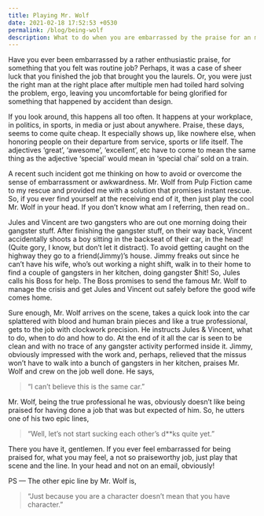 ```yaml
---
title: Playing Mr. Wolf
date: 2021-02-18 17:52:53 +0530
permalink: /blog/being-wolf
description: What to do when you are embarrassed by the praise for an mundane task accomplished
---
```


Have you ever been embarrassed by a rather enthusiastic praise, for something that you felt was routine job? Perhaps, it was a case of sheer luck that you finished the job that brought you the laurels. Or, you were just the right man at the right place after multiple men had toiled hard solving the problem, ergo, leaving you uncomfortable for being glorified for something that happened by accident than design.

If you look around, this happens all too often. It happens at your workplace, in politics, in sports, in media or just about anywhere. Praise, these days, seems to come quite cheap. It especially shows up, like nowhere else, when honoring people on their departure from service, sports or life itself. The adjectives ‘great’, ‘awesome’, ‘excellent’, etc have to come to mean the same thing as the adjective ‘special’ would mean in ‘special chai’ sold on a train.

A recent such incident got me thinking on how to avoid or overcome the sense of embarrassment or awkwardness. Mr. Wolf from Pulp Fiction came to my rescue and provided me with a solution that promises instant rescue. So, if you ever find yourself at the receiving end of it, then just play the cool Mr. Wolf in your head. If you don’t know what am I referring, then read on..

Jules and Vincent are two gangsters who are out one morning doing their gangster stuff. After finishing the gangster stuff, on their way back, Vincent accidentally shoots a boy sitting in the backseat of their car, in the head! (Quite gory, I know, but don’t let it distract). To avoid getting caught on the highway they go to a friend(Jimmy)’s house. Jimmy freaks out since he can’t have his wife, who’s out working a night shift, walk in to their home to find a couple of gangsters in her kitchen, doing gangster $hit! So, Jules calls his Boss for help. The Boss promises to send the famous Mr. Wolf to manage the crisis and get Jules and Vincent out safely before the good wife comes home.

Sure enough, Mr. Wolf arrives on the scene, takes a quick look into the car splattered with blood and human brain pieces and like a true professional, gets to the job with clockwork precision. He instructs Jules & Vincent, what to do, when to do and how to do. At the end of it all the car is seen to be clean and with no trace of any gangster activity performed inside it. Jimmy, obviously impressed with the work and, perhaps, relieved that the missus won’t have to walk into a bunch of gangsters in her kitchen, praises Mr. Wolf and crew on the job well done. He says, 
> “I can’t believe this is the same car.”

Mr. Wolf, being the true professional he was, obviously doesn’t like being praised for having done a job that was but expected of him. So, he utters one of his two epic lines, 
> “Well, let’s not start sucking each other’s d**ks quite yet.”

There you have it, gentlemen. If you ever feel embarrassed for being praised for, what you may feel, a not so praiseworthy job, just play that scene and the line. In your head and not on an email, obviously!

PS — The other epic line by Mr. Wolf is, 
> “Just because you are a character doesn’t mean that you have character.”
